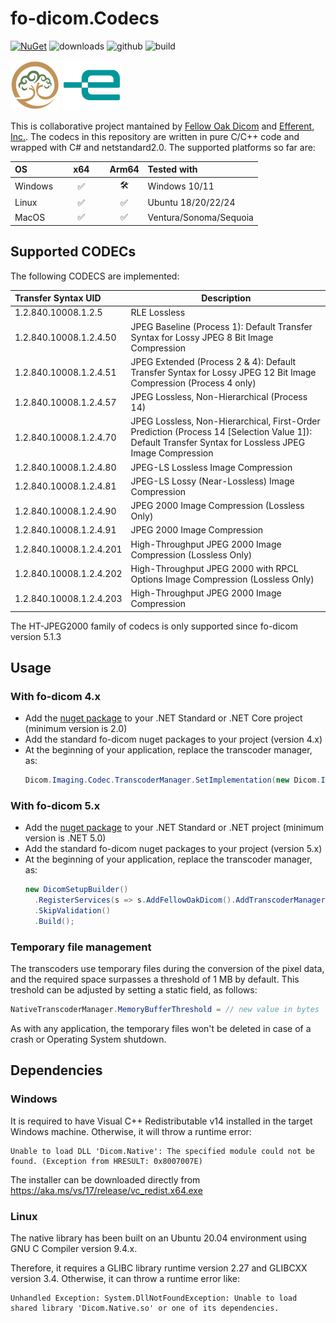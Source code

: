 # fo-dicom.Codecs

[![NuGet](https://img.shields.io/nuget/v/fo-dicom.Codecs.svg)](https://www.nuget.org/packages/fo-dicom.Codecs/)
![downloads](https://img.shields.io/nuget/dt/fo-dicom.Codecs)
![github](https://img.shields.io/github/stars/Efferent-Health/fo-dicom.Codecs?style=flat&color=yellow)
![build](https://github.com/Efferent-Health/fo-dicom.Codecs/actions/workflows/main.yml/badge.svg?branch=master)

<img src="fo-dicom_logo.png" alt="fo-dicom logo" height="80" /> <img src="efferent_logo.png" alt="Efferent logo" height="80" />

This is collaborative project mantained by [Fellow Oak Dicom](https://github.com/fo-dicom/fo-dicom) and [Efferent, Inc.](https://efferenthealth.com).
The codecs in this repository are written in pure C/C++ code and wrapped with C# and netstandard2.0. The supported platforms so far are:

|OS|&numsp;&numsp;x64&numsp;&numsp;|Arm64|Tested with|
|:--|:--:|:--:|:--|
|Windows|:white_check_mark:|:hammer_and_wrench:|Windows 10/11|
|Linux|:white_check_mark:|:white_check_mark:|Ubuntu 18/20/22/24|
|MacOS|:white_check_mark:|:white_check_mark:|Ventura/Sonoma/Sequoia|

## Supported CODECs

The following CODECS are implemented:

|Transfer Syntax UID|Description|
|:--|--|
|1.2.840.10008.1.2.5|RLE Lossless|
|1.2.840.10008.1.2.4.50|JPEG Baseline (Process 1): Default Transfer Syntax for Lossy JPEG 8 Bit Image Compression|
|1.2.840.10008.1.2.4.51|JPEG Extended (Process 2 & 4): Default Transfer Syntax for Lossy JPEG 12 Bit Image Compression (Process 4 only)|
|1.2.840.10008.1.2.4.57|JPEG Lossless, Non-Hierarchical (Process 14)|
|1.2.840.10008.1.2.4.70|JPEG Lossless, Non-Hierarchical, First-Order Prediction (Process 14 [Selection Value 1]): Default Transfer Syntax for Lossless JPEG Image Compression|
|1.2.840.10008.1.2.4.80|JPEG-LS Lossless Image Compression|
|1.2.840.10008.1.2.4.81|JPEG-LS Lossy (Near-Lossless) Image Compression|
|1.2.840.10008.1.2.4.90|JPEG 2000 Image Compression (Lossless Only)|
|1.2.840.10008.1.2.4.91|JPEG 2000 Image Compression|
|1.2.840.10008.1.2.4.201|High-Throughput JPEG 2000 Image Compression (Lossless Only)|
|1.2.840.10008.1.2.4.202|High-Throughput JPEG 2000 with RPCL Options Image Compression (Lossless Only)|
|1.2.840.10008.1.2.4.203|High-Throughput JPEG 2000 Image Compression|

The HT-JPEG2000 family of codecs is only supported since fo-dicom version 5.1.3

## Usage
  
### With fo-dicom 4.x
- Add the [nuget package](https://www.nuget.org/packages/Efferent.Native/) to your .NET Standard or .NET Core project (minimum version is 2.0) 
- Add the standard fo-dicom nuget packages to your project (version 4.x)
- At the beginning of your application, replace the transcoder manager, as:
  ````C#
  Dicom.Imaging.Codec.TranscoderManager.SetImplementation(new Dicom.Imaging.NativeCodec.NativeTranscoderManager());
  ````
### With fo-dicom 5.x
- Add the [nuget package](https://www.nuget.org/packages/fo-dicom.Codecs) to your .NET Standard or .NET project (minimum version is .NET 5.0) 
- Add the standard fo-dicom nuget packages to your project (version 5.x)
- At the beginning of your application, replace the transcoder manager, as:
  ````C#
  new DicomSetupBuilder()
    .RegisterServices(s => s.AddFellowOakDicom().AddTranscoderManager<FellowOakDicom.Imaging.NativeCodec.NativeTranscoderManager>())
    .SkipValidation()
    .Build();
  ````

### Temporary file management

The transcoders use temporary files during the conversion of the pixel data, and the required space surpasses a threshold of 1 MB by default.
This treshold can be adjusted by setting a static field, as follows:

````C#
NativeTranscoderManager.MemoryBufferThreshold = // new value in bytes
````

As with any application, the temporary files won't be deleted in case of a crash or Operating System shutdown.

## Dependencies

### Windows
It is required to have Visual C++ Redistributable v14 installed in the target Windows machine. Otherwise, it will throw a runtime error:

````
Unable to load DLL 'Dicom.Native': The specified module could not be found. (Exception from HRESULT: 0x8007007E)
````

The installer can be downloaded directly from https://aka.ms/vs/17/release/vc_redist.x64.exe

### Linux
The native library has been built on an Ubuntu 20.04 environment using GNU C Compiler version 9.4.x.

Therefore, it requires a GLIBC library runtime version 2.27 and GLIBCXX version 3.4. Otherwise, it can throw a runtime error like:

````
Unhandled Exception: System.DllNotFoundException: Unable to load shared library 'Dicom.Native.so' or one of its dependencies.
````

